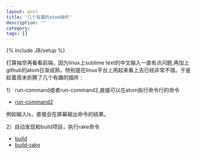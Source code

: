 ```yaml
---
layout: post
title: "几个有趣的atom插件"
description: ""
category:
tags: []
---
```

{% include JB/setup %}

打算抽空再看看前端，因为linux上sublime text的中文输入一直有点问题,再加上github的atom日渐成熟，特别是在linux平台上用起来看上去已经非常不错。于是趁着周末折腾了几个有趣的插件：

1） run-command或者run-command2,直接可以在atom执行命令行的命令
* [run-command2](https://atom.io/packages/run-command2)

例如输入ls，直接会在屏幕输出命令的结果。

2）自动发现和build项目，执行rake命令
* [build](https://atom.io/packages/build)
* [build-rake](https://atom.io/packages/build-rake)
